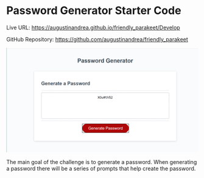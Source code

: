 # Password Generator Starter Code

Live URL:  https://augustinandrea.github.io/friendly_parakeet/Develop

GitHub Repository: https://github.com/augustinandrea/friendly_parakeet

![Alt text](Screenshot.png "Password Generator")


The main goal of the challenge is to generate a password. When generating a password there will be a series of prompts that help create the password.
